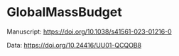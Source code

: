 # GlobalMassBudget
Manuscript:
https://doi.org/10.1038/s41561-023-01216-0

Data:
https://doi.org/10.24416/UU01-QCQOB8 
